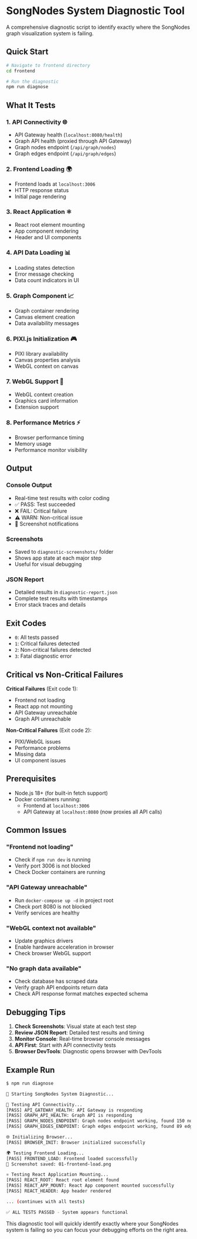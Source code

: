 # SongNodes System Diagnostic Tool

A comprehensive diagnostic script to identify exactly where the SongNodes graph visualization system is failing.

## Quick Start

```bash
# Navigate to frontend directory
cd frontend

# Run the diagnostic
npm run diagnose
```

## What It Tests

### 1. **API Connectivity** 🌐
- API Gateway health (`localhost:8080/health`)
- Graph API health (proxied through API Gateway)
- Graph nodes endpoint (`/api/graph/nodes`)
- Graph edges endpoint (`/api/graph/edges`)

### 2. **Frontend Loading** 🌍
- Frontend loads at `localhost:3006`
- HTTP response status
- Initial page rendering

### 3. **React Application** ⚛️
- React root element mounting
- App component rendering
- Header and UI components

### 4. **API Data Loading** 📊
- Loading states detection
- Error message checking
- Data count indicators in UI

### 5. **Graph Component** 📈
- Graph container rendering
- Canvas element creation
- Data availability messages

### 6. **PIXI.js Initialization** 🎮
- PIXI library availability
- Canvas properties analysis
- WebGL context on canvas

### 7. **WebGL Support** 🎯
- WebGL context creation
- Graphics card information
- Extension support

### 8. **Performance Metrics** ⚡
- Browser performance timing
- Memory usage
- Performance monitor visibility

## Output

### Console Output
- Real-time test results with color coding
- ✅ PASS: Test succeeded
- ❌ FAIL: Critical failure
- ⚠️ WARN: Non-critical issue
- 📸 Screenshot notifications

### Screenshots
- Saved to `diagnostic-screenshots/` folder
- Shows app state at each major step
- Useful for visual debugging

### JSON Report
- Detailed results in `diagnostic-report.json`
- Complete test results with timestamps
- Error stack traces and details

## Exit Codes

- `0`: All tests passed
- `1`: Critical failures detected
- `2`: Non-critical failures detected
- `3`: Fatal diagnostic error

## Critical vs Non-Critical Failures

**Critical Failures** (Exit code 1):
- Frontend not loading
- React app not mounting
- API Gateway unreachable
- Graph API unreachable

**Non-Critical Failures** (Exit code 2):
- PIXI/WebGL issues
- Performance problems
- Missing data
- UI component issues

## Prerequisites

- Node.js 18+ (for built-in fetch support)
- Docker containers running:
  - Frontend at `localhost:3006`
  - API Gateway at `localhost:8080` (now proxies all API calls)

## Common Issues

### "Frontend not loading"
- Check if `npm run dev` is running
- Verify port 3006 is not blocked
- Check Docker containers are running

### "API Gateway unreachable"
- Run `docker-compose up -d` in project root
- Check port 8080 is not blocked
- Verify services are healthy

### "WebGL context not available"
- Update graphics drivers
- Enable hardware acceleration in browser
- Check browser WebGL support

### "No graph data available"
- Check database has scraped data
- Verify graph API endpoints return data
- Check API response format matches expected schema

## Debugging Tips

1. **Check Screenshots**: Visual state at each test step
2. **Review JSON Report**: Detailed test results and timing
3. **Monitor Console**: Real-time browser console messages
4. **API First**: Start with API connectivity tests
5. **Browser DevTools**: Diagnostic opens browser with DevTools

## Example Run

```bash
$ npm run diagnose

🔧 Starting SongNodes System Diagnostic...

📡 Testing API Connectivity...
[PASS] API_GATEWAY_HEALTH: API Gateway is responding
[PASS] GRAPH_API_HEALTH: Graph API is responding
[PASS] GRAPH_NODES_ENDPOINT: Graph nodes endpoint working, found 150 nodes
[PASS] GRAPH_EDGES_ENDPOINT: Graph edges endpoint working, found 89 edges

🌐 Initializing Browser...
[PASS] BROWSER_INIT: Browser initialized successfully

🌍 Testing Frontend Loading...
[PASS] FRONTEND_LOAD: Frontend loaded successfully
📸 Screenshot saved: 01-frontend-load.png

⚛️ Testing React Application Mounting...
[PASS] REACT_ROOT: React root element found
[PASS] REACT_APP_MOUNT: React App component mounted successfully
[PASS] REACT_HEADER: App header rendered

... (continues with all tests)

✅ ALL TESTS PASSED - System appears functional
```

This diagnostic tool will quickly identify exactly where your SongNodes system is failing so you can focus your debugging efforts on the right area.